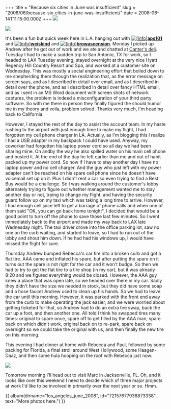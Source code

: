 +++
title = "Because six cities in June was insufficient"
slug = "2008/06/because-six-cities-in-june-was-insufficient/"
date = 2008-06-14T11:15:00.000Z
+++
![](https://peterlyons-org.s3.amazonaws.com/photos/los_angeles_june_2008/007_drive_sunnyvale_to_LA.jpg)

![](https://peterlyons-org.s3.amazonaws.com/photos/los_angeles_june_2008/040_sweet_potato_fries_a_la_carte.jpg)

It's been a fun but quick week here in L.A. hanging out with [![[info]](http://p-stat.livejournal.com/img/userinfo.gif)](http://aps101.livejournal.com/profile)[**aps101**](http://aps101.livejournal.com/) and [![[info]](http://p-stat.livejournal.com/img/userinfo.gif)](http://weiskind.livejournal.com/profile)[**weiskind**](http://weiskind.livejournal.com/) and [![[info]](http://p-stat.livejournal.com/img/userinfo.gif)](http://browascension.livejournal.com/profile)[**browascension**](http://browascension.livejournal.com/). Monday I picked up Andrew after he got out of work and we ate and chatted at [Canter's deli](http://www.cantersdeli.com/). Tuesday I had to make a sudden trip to San Antonio, TX for work, so I headed to LAX Tuesday evening, stayed overnight at the very nice Hyatt Regency Hill Country Resort and Spa, and worked at a customer site on Wednesday. This was mostly a social engineering effort that boiled down to me shepherding them through the realization that, as the error message on screen says, and as I described in detail over email, and as I described in detail over the phone, and as I described in detail over fancy HTML email, and as I sent in an MS Word document with screen shots of network captures, the problem is indeed a misconfiguration of your third party software. So with me there in person they finally figured the should humor me in my theory and voila, problem solved. Thanks very much, I'm heading back to California.

However, I stayed the rest of the day to assist the account team. In my haste rushing to the airport with just enough time to make my flight, I had forgotten my cell phone charger in LA. Actually, as I'm blogging this I realize I had a USB adapter in my backpack I could have used. Anyway, my coworker had forgotten his laptop power cord so all day we had been sharing mine. Oh andby the way he also spilled water on his main cell phone and busted it. At the end of the day he left earlier than me and out of habit packed up my power cord. So now if I have to stay another day I have no laptop power and no cell charger. And the guy who just left with my power adapter can't be reached on his spare cell phone since he doesn't have voicemail set up on it. Plus I didn't rent a car so even trying to find a Best Buy would be a challenge. So I was walking around the customer's lobby alternately trying to figure out whether management wanted me to stay another day or not, trying to change my flight, and having the security guard follow up on my taxi which was taking a long time to arrive. However, I had enough cell juice left to get a barrage of phone calls and when one of them said "OK, you can go back home tonight", I decided that would be a good point to turn off the phone to save those last few minutes. So I went immediately back to the airport and made my way back to LAX late Wednesday night. The taxi driver drove into the office parking lot, saw no one on the curb waiting, and started to leave, so I had to run out of the lobby and shout him down. If he had had his windows up, I would have missed the flight for sure.

Thursday Andrew bumped Rebecca's car tire into a broken curb and got a flat tire. AAA came and inflated his spare, but after putting the spare on it turns out the spare is not right for the car and it won't budge. So then we had to try to get the flat tire to a tire shop (in my car), but it was already 8:20 and we figured everything would be closed. However, the AAA guy knew a place that was open late, so we headed over there in my car. Sadly they didn't have the size we needed in stock, but they did have some soap and a hose faucet Andrew used to clean up his hands. So we had to leave the car until this morning. However, it was parked with the front end away from the curb to make operating the jack easier, and we were worried about getting ticketed for that, so Andrew had to do an extra tire swap, back the car up a foot, and then another one. All told I think he swapped tires many times: original to spare once, spare off to get filled by the AAA man, spare back on which didn't work, original back on to re-park, spare back on overnight so we could take the original with us, and then finally the new tire on this morning.

This evening I had dinner at home with Rebecca and Paul, followed by some packing for Florida, a final stroll around West Hollywood, some Haagen-Daaz, and then some hula hooping on the roof with Rebecca just now.

![](https://peterlyons-org.s3.amazonaws.com/photos/los_angeles_june_2008/080_hula_hoop_roof.jpg)

Tomorrow morning I'll head out to visit Marc in Jacksonville, FL. Oh, and it looks like over this weekend I need to decide which of three major projects at work I'd like to be involved in primarily over the next year or so. Hmm.

{{ album(dirname="los_angeles_june_2008", id="72157677938873338", text="More photos here.") }}
